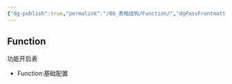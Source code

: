 ```yaml
---
{"dg-publish":true,"permalink":"/00_表格结构/Function/","dgPassFrontmatter":true}
---
```


## Function
功能开启表
+ Function:基础配置
